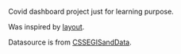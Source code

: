 Covid dashboard project just for learning purpose.

Was inspired by [layout](https://gisanddata.maps.arcgis.com/apps/opsdashboard/index.html#/bda7594740fd40299423467b48e9ecf6).

Datasource is from [CSSEGISandData](https://raw.githubusercontent.com/CSSEGISandData/COVID-19/master/csse_covid_19_data).
